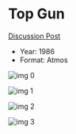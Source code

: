 # Top Gun

[Discussion Post](https://www.avsforum.com/threads/bass-eq-for-filtered-movies.2995212/post-57672782)

* Year: 1986
* Format: Atmos

![img 0](https://i.imgur.com/PNxvSPw.jpg)

![img 1](https://i.imgur.com/jnZDBUK.png)

![img 2](https://i.imgur.com/xHVOUOL.jpg)

![img 3](https://i.imgur.com/Nc73B2A.jpg)


